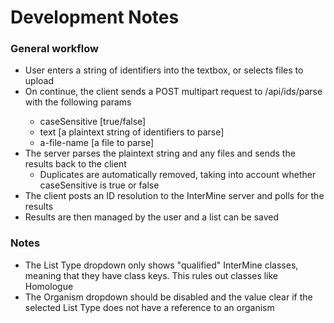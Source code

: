# Development Notes

### General workflow

* User enters a string of identifiers into the textbox, or selects files to upload
* On continue, the client sends a POST multipart request to <bluegenes-server>/api/ids/parse with the following params
  * caseSensitive [true/false]
  * text [a plaintext string of identifiers to parse]
  * a-file-name [a file to parse]
* The server parses the plaintext string and any files and sends the results back to the client
  * Duplicates are automatically removed, taking into account whether caseSensitive is true or false
* The client posts an ID resolution to the InterMine server and polls for the results
* Results are then managed by the user and a list can be saved

### Notes

* The List Type dropdown only shows "qualified" InterMine classes, meaning that they have class keys. This rules out classes like Homologue
* The Organism dropdown should be disabled and the value clear if the selected List Type does not have a reference to an organism